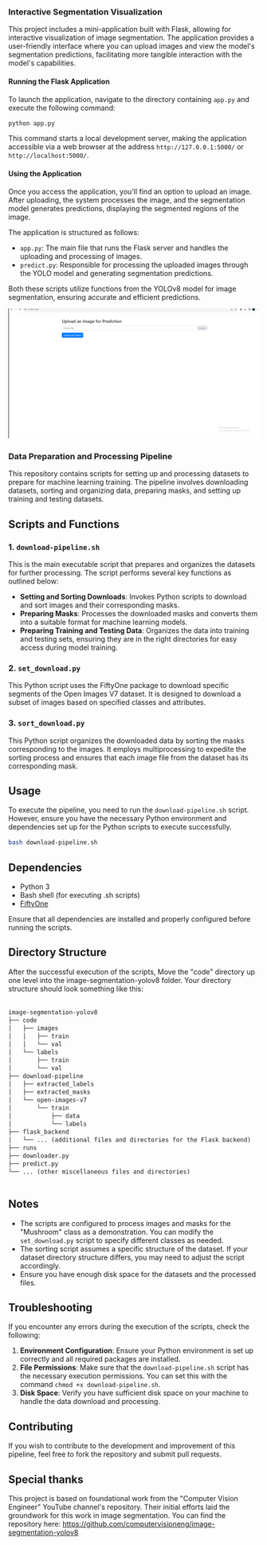 
### Interactive Segmentation Visualization

This project includes a mini-application built with Flask, allowing for interactive visualization of image segmentation. The application provides a user-friendly interface where you can upload images and view the model's segmentation predictions, facilitating more tangible interaction with the model's capabilities.

#### Running the Flask Application

To launch the application, navigate to the directory containing `app.py` and execute the following command:

```sh
python app.py
```

This command starts a local development server, making the application accessible via a web browser at the address `http://127.0.0.1:5000/` or `http://localhost:5000/`.

#### Using the Application

Once you access the application, you'll find an option to upload an image. After uploading, the system processes the image, and the segmentation model generates predictions, displaying the segmented regions of the image.

The application is structured as follows:

- `app.py`: The main file that runs the Flask server and handles the uploading and processing of images.
- `predict.py`: Responsible for processing the uploaded images through the YOLO model and generating segmentation predictions.

Both these scripts utilize functions from the YOLOv8 model for image segmentation, ensuring accurate and efficient predictions.

![Interactive Segmentation](Animation.gif)

### Data Preparation and Processing Pipeline

This repository contains scripts for setting up and processing datasets to prepare for machine learning training. The pipeline involves downloading datasets, sorting and organizing data, preparing masks, and setting up training and testing datasets.

## Scripts and Functions

### 1. `download-pipeline.sh`

This is the main executable script that prepares and organizes the datasets for further processing. The script performs several key functions as outlined below:

- **Setting and Sorting Downloads**: Invokes Python scripts to download and sort images and their corresponding masks.
- **Preparing Masks**: Processes the downloaded masks and converts them into a suitable format for machine learning models.
- **Preparing Training and Testing Data**: Organizes the data into training and testing sets, ensuring they are in the right directories for easy access during model training.

### 2. `set_download.py`

This Python script uses the FiftyOne package to download specific segments of the Open Images V7 dataset. It is designed to download a subset of images based on specified classes and attributes.

### 3. `sort_download.py`

This Python script organizes the downloaded data by sorting the masks corresponding to the images. It employs multiprocessing to expedite the sorting process and ensures that each image file from the dataset has its corresponding mask.

## Usage

To execute the pipeline, you need to run the `download-pipeline.sh` script. However, ensure you have the necessary Python environment and dependencies set up for the Python scripts to execute successfully.

```sh
bash download-pipeline.sh
```

## Dependencies

- Python 3
- Bash shell (for executing .sh scripts)
- [FiftyOne](https://voxel51.com/docs/fiftyone/)

Ensure that all dependencies are installed and properly configured before running the scripts.

## Directory Structure

After the successful execution of the scripts, Move the "code" directory up one level into the image-segmentation-yolov8 folder. Your directory structure should look something like this:


```

image-segmentation-yolov8
├── code
│   ├── images
│   │   ├── train
│   │   └── val
│   └── labels
│       ├── train
│       └── val
├── download-pipeline
│   ├── extracted_labels
│   ├── extracted_masks
│   └── open-images-v7
│       └── train
│           ├── data
│           └── labels
├── flask_backend
│   └── ... (additional files and directories for the Flask backend)
├── runs
├── downloader.py
├── predict.py
└── ... (other miscellaneous files and directories)


```

## Notes

- The scripts are configured to process images and masks for the "Mushroom" class as a demonstration. You can modify the `set_download.py` script to specify different classes as needed.
- The sorting script assumes a specific structure of the dataset. If your dataset directory structure differs, you may need to adjust the script accordingly.
- Ensure you have enough disk space for the datasets and the processed files.

## Troubleshooting

If you encounter any errors during the execution of the scripts, check the following:

1. **Environment Configuration**: Ensure your Python environment is set up correctly and all required packages are installed.
2. **File Permissions**: Make sure that the `download-pipeline.sh` script has the necessary execution permissions. You can set this with the command `chmod +x download-pipeline.sh`.
3. **Disk Space**: Verify you have sufficient disk space on your machine to handle the data download and processing.

## Contributing

If you wish to contribute to the development and improvement of this pipeline, feel free to fork the repository and submit pull requests.

## Special thanks
This project is based on foundational work from the "Computer Vision Engineer" YouTube channel's repository. Their initial efforts laid the groundwork for this work in image segmentation. You can find the repository here: https://github.com/computervisioneng/image-segmentation-yolov8
